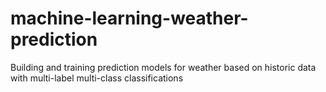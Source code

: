 # machine-learning-weather-prediction
Building and training prediction models for weather based on historic data with multi-label multi-class classifications
